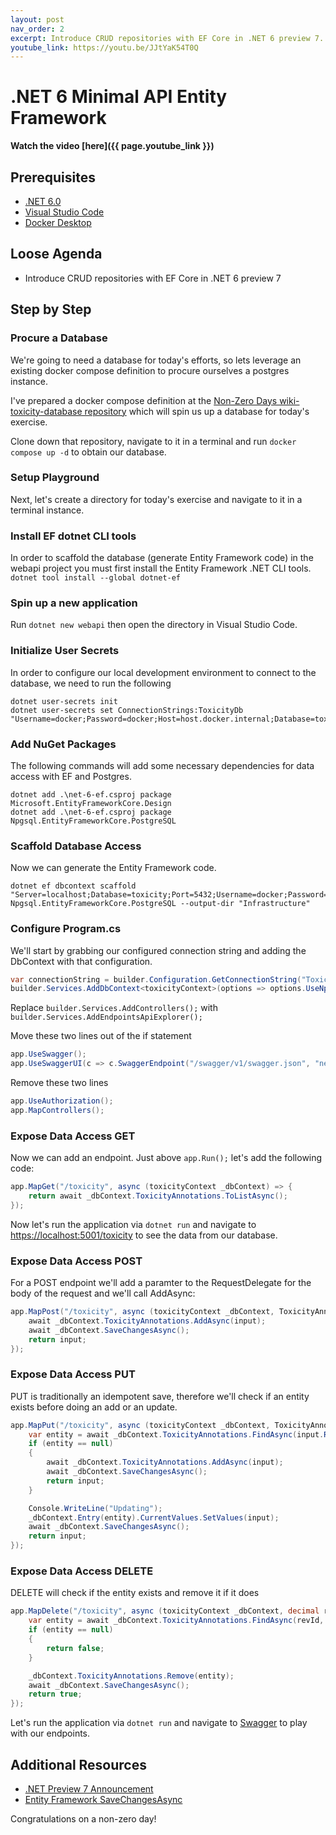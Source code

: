 ```yaml
---
layout: post
nav_order: 2
excerpt: Introduce CRUD repositories with EF Core in .NET 6 preview 7.
youtube_link: https://youtu.be/JJtYaK54T0Q
---
```


# .NET 6 Minimal API Entity Framework

**Watch the video [here]({{ page.youtube_link }})**

## Prerequisites

- [.NET 6.0](https://dotnet.microsoft.com/download/dotnet/6.0)
- [Visual Studio Code](https://code.visualstudio.com/)
- [Docker Desktop](https://hub.docker.com/editions/community/docker-ce-desktop-windows)

## Loose Agenda

- Introduce CRUD repositories with EF Core in .NET 6 preview 7

## Step by Step

### Procure a Database

We're going to need a database for today's efforts, so lets leverage an existing docker compose definition to procure ourselves a postgres instance. 

I've prepared a docker compose definition at the [Non-Zero Days wiki-toxicity-database repository](https://github.com/Non-Zero-Days/wiki-toxicity-database) which will spin us up a database for today's exercise.

Clone down that repository, navigate to it in a terminal and run `docker compose up -d` to obtain our database.

### Setup Playground

Next, let's create a directory for today's exercise and navigate to it in a terminal instance.

### Install EF dotnet CLI tools

In order to scaffold the database (generate Entity Framework code) in the webapi project you must first install the Entity Framework .NET CLI tools. `dotnet tool install --global dotnet-ef`

### Spin up a new application

Run `dotnet new webapi` then open the directory in Visual Studio Code.

### Initialize User Secrets

In order to configure our local development environment to connect to the database, we need to run the following

```cli
dotnet user-secrets init
dotnet user-secrets set ConnectionStrings:ToxicityDb "Username=docker;Password=docker;Host=host.docker.internal;Database=toxicity;"
```

### Add NuGet Packages

The following commands will add some necessary dependencies for data access with EF and Postgres.

```cli
dotnet add .\net-6-ef.csproj package Microsoft.EntityFrameworkCore.Design
dotnet add .\net-6-ef.csproj package Npgsql.EntityFrameworkCore.PostgreSQL
```

### Scaffold Database Access

Now we can generate the Entity Framework code.

```cli
dotnet ef dbcontext scaffold "Server=localhost;Database=toxicity;Port=5432;Username=docker;Password=docker;" Npgsql.EntityFrameworkCore.PostgreSQL --output-dir "Infrastructure"
```

### Configure Program.cs

We'll start by grabbing our configured connection string and adding the DbContext with that configuration.

```C#
var connectionString = builder.Configuration.GetConnectionString("ToxicityDb");
builder.Services.AddDbContext<toxicityContext>(options => options.UseNpgsql(connectionString));
```

Replace `builder.Services.AddControllers();` with `builder.Services.AddEndpointsApiExplorer();`

Move these two lines out of the if statement
```C#
app.UseSwagger();
app.UseSwaggerUI(c => c.SwaggerEndpoint("/swagger/v1/swagger.json", "net_6_ef v1"));
```

Remove these two lines
```C#
app.UseAuthorization();
app.MapControllers();
```

### Expose Data Access GET

Now we can add an endpoint. Just above `app.Run();` let's add the following code:
```C#
app.MapGet("/toxicity", async (toxicityContext _dbContext) => {
    return await _dbContext.ToxicityAnnotations.ToListAsync();
});
```

Now let's run the application via `dotnet run` and navigate to [https://localhost:5001/toxicity](https://localhost:5001/toxicity) to see the data from our database.

### Expose Data Access POST

For a POST endpoint we'll add a paramter to the RequestDelegate for the body of the request and we'll call AddAsync:
```C#
app.MapPost("/toxicity", async (toxicityContext _dbContext, ToxicityAnnotation input) => {
    await _dbContext.ToxicityAnnotations.AddAsync(input);
    await _dbContext.SaveChangesAsync();
    return input;
});
```

### Expose Data Access PUT

PUT is traditionally an idempotent save, therefore we'll check if an entity exists before doing an add or an update.
```C#
app.MapPut("/toxicity", async (toxicityContext _dbContext, ToxicityAnnotation input) => {
    var entity = await _dbContext.ToxicityAnnotations.FindAsync(input.RevId, input.WorkerId);
    if (entity == null)
    {
        await _dbContext.ToxicityAnnotations.AddAsync(input);
        await _dbContext.SaveChangesAsync();
        return input;
    }

    Console.WriteLine("Updating");
    _dbContext.Entry(entity).CurrentValues.SetValues(input);
    await _dbContext.SaveChangesAsync();
    return input;
});
```

### Expose Data Access DELETE

DELETE will check if the entity exists and remove it if it does
```C#
app.MapDelete("/toxicity", async (toxicityContext _dbContext, decimal revId, decimal workerId) => {
    var entity = await _dbContext.ToxicityAnnotations.FindAsync(revId, workerId);
    if (entity == null)
    {
        return false;
    }

    _dbContext.ToxicityAnnotations.Remove(entity);
    await _dbContext.SaveChangesAsync();
    return true;
});
```

Let's run the application via `dotnet run` and navigate to [Swagger](https://localhost:5001/swagger) to play with our endpoints.

## Additional Resources

- [.NET Preview 7 Announcement](https://devblogs.microsoft.com/aspnet/asp-net-core-updates-in-net-6-preview-7/)
- [Entity Framework SaveChangesAsync](https://docs.microsoft.com/en-us/dotnet/api/system.data.entity.dbcontext.savechangesasync)

Congratulations on a non-zero day!
